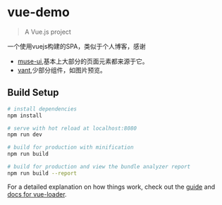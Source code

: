 # vue-demo

> A Vue.js project

一个使用vuejs构建的SPA，类似于个人博客，感谢

- [muse-ui](https://github.com/museui/muse-ui),基本上大部分的页面元素都来源于它。
- [vant](https://github.com/youzan/vant),少部分组件，如图片预览。
## Build Setup

``` bash
# install dependencies
npm install

# serve with hot reload at localhost:8080
npm run dev

# build for production with minification
npm run build

# build for production and view the bundle analyzer report
npm run build --report
```

For a detailed explanation on how things work, check out the [guide](http://vuejs-templates.github.io/webpack/) and [docs for vue-loader](http://vuejs.github.io/vue-loader).
